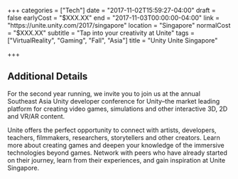 +++
categories = ["Tech"]
date = "2017-11-02T15:59:27-04:00"
draft = false
earlyCost = "$XXX.XX"
end = "2017-11-03T00:00:00-04:00"
link = "https://unite.unity.com/2017/singapore"
location = "Singapore"
normalCost = "$XXX.XX"
subtitle = "Tap into your creativity at Unite"
tags = ["VirtualReality", "Gaming", "Fall", "Asia"]
title = "Unity Unite Singapore"

+++
<!--more-->

## Additional Details

For the second year running, we invite you to join us at the annual Southeast Asia Unity developer conference for Unity–the market leading platform for creating video games, simulations and other interactive 3D, 2D and VR/AR content.

Unite offers the perfect opportunity to connect with artists, developers, teachers, filmmakers, researchers, storytellers and other creators. Learn more about creating games and deepen your knowledge of the immersive technologies beyond games. Network with peers who have already started on their journey, learn from their experiences, and gain inspiration at Unite Singapore.